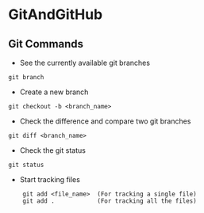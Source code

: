 # GitAndGitHub

## Git Commands

- See the currently available git branches 

``` git branch ```

- Create a new branch 

``` git checkout -b <branch_name> ```

- Check the difference and compare two git branches

``` git diff <branch_name>  ```

- Check the git status

``` git status ```

- Start tracking files

```
    git add <file_name>  (For tracking a single file)
    git add .            (For tracking all the files)

```